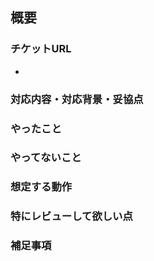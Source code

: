 ## 概要

### チケットURL
- 

### 対応内容・対応背景・妥協点

### やったこと

### やってないこと

### 想定する動作

### 特にレビューして欲しい点

### 補足事項

